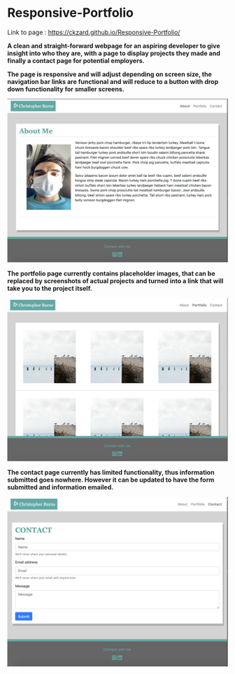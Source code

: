 # Responsive-Portfolio
Link to page : https://ckzard.github.io/Responsive-Portfolio/

**A clean and straight-forward webpage for an aspiring developer to give insight into who they are, with a page to display projects they made and finally a contact page for potential employers.**

**The page is responsive and will adjust depending on screen size, the navigation bar links are functional and will reduce to a button with drop down functionality for smaller screens.**

![Front page](/assets/images/About-me.png)

**The portfolio page currently contains placeholder images, that can be replaced by screenshots of actual projects and turned into a link that will take you to the project itself.**

![Portfolio page](/assets/images/Portfolio-screen.png)

**The contact page currently has limited functionality, thus information submitted goes nowhere. However it can be updated to have the form submitted and information emailed.**

![Contact page](/assets/images/Contact-us.png)


